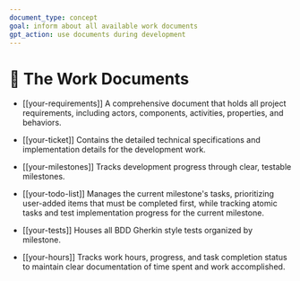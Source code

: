 ```yaml
---
document_type: concept
goal: inform about all available work documents
gpt_action: use documents during development
---
```


# 📝 The Work Documents

- [[your-requirements]]
   A comprehensive document that holds all project requirements, including actors, components, activities, properties, and behaviors.

- [[your-ticket]]
   Contains the detailed technical specifications and implementation details for the development work.

- [[your-milestones]]
   Tracks development progress through clear, testable milestones.

- [[your-todo-list]]
   Manages the current milestone's tasks, prioritizing user-added items that must be completed first, while tracking atomic tasks and test implementation progress for the current milestone.

- [[your-tests]]
   Houses all BDD Gherkin style tests organized by milestone.

- [[your-hours]]
   Tracks work hours, progress, and task completion status to maintain clear documentation of time spent and work accomplished.
